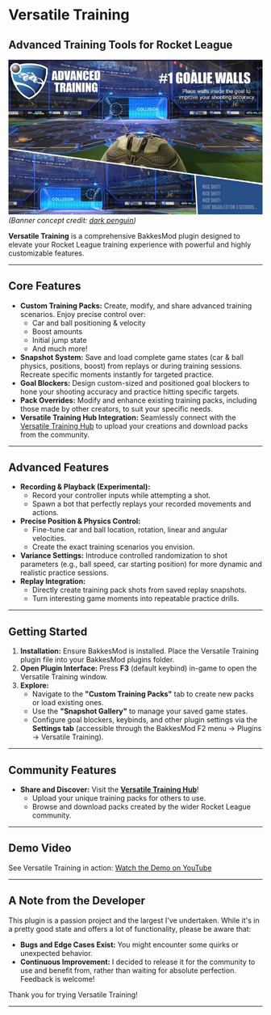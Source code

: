# Versatile Training
## Advanced Training Tools for Rocket League

![Versatile Training Banner](/assets/banner.png) 
*(Banner concept credit: [dark penguin](https://www.reddit.com/r/RocketLeague/comments/65w06v/things_i_would_love_to_see_in_custom_training/))*

**Versatile Training** is a comprehensive BakkesMod plugin designed to elevate your Rocket League training experience with powerful and highly customizable features.

---

## Core Features

*   **Custom Training Packs:** Create, modify, and share advanced training scenarios. Enjoy precise control over:
    *   Car and ball positioning & velocity
    *   Boost amounts
    *   Initial jump state
    *   And much more!
*   **Snapshot System:** Save and load complete game states (car & ball physics, positions, boost) from replays or during training sessions. Recreate specific moments instantly for targeted practice.
*   **Goal Blockers:** Design custom-sized and positioned goal blockers to hone your shooting accuracy and practice hitting specific targets.
*   **Pack Overrides:** Modify and enhance existing training packs, including those made by other creators, to suit your specific needs.
*   **Versatile Training Hub Integration:** Seamlessly connect with the [Versatile Training Hub](https://versatile-training-hub.vercel.app/) to upload your creations and download packs from the community.

---

## Advanced Features

*   **Recording & Playback (Experimental):**
    *   Record your controller inputs while attempting a shot.
    *   Spawn a bot that perfectly replays your recorded movements and actions.
*   **Precise Position & Physics Control:**
    *   Fine-tune car and ball location, rotation, linear and angular velocities.
    *   Create the exact training scenarios you envision.
*   **Variance Settings:** Introduce controlled randomization to shot parameters (e.g., ball speed, car starting position) for more dynamic and realistic practice sessions.
*   **Replay Integration:**
    *   Directly create training pack shots from saved replay snapshots.
    *   Turn interesting game moments into repeatable practice drills.

---

## Getting Started

1.  **Installation:** Ensure BakkesMod is installed. Place the Versatile Training plugin file into your BakkesMod plugins folder.
2.  **Open Plugin Interface:** Press **F3** (default keybind) in-game to open the Versatile Training window.
3.  **Explore:**
    *   Navigate to the **"Custom Training Packs"** tab to create new packs or load existing ones.
    *   Use the **"Snapshot Gallery"** to manage your saved game states.
    *   Configure goal blockers, keybinds, and other plugin settings via the **Settings tab** (accessible through the BakkesMod F2 menu -> Plugins -> Versatile Training).

---

## Community Features

*   **Share and Discover:** Visit the [**Versatile Training Hub**](https://versatile-training-hub.vercel.app/)!
    *   Upload your unique training packs for others to use.
    *   Browse and download packs created by the wider Rocket League community.

---

## Demo Video

See Versatile Training in action:
[Watch the Demo on YouTube](https://www.youtube.com/watch?v=9eDVzMzTQ7c)

---

## A Note from the Developer

This plugin is a passion project and the largest I've undertaken. While it's in a pretty good state and offers a lot of functionality, please be aware that:

*   **Bugs and Edge Cases Exist:** You might encounter some quirks or unexpected behavior.
*   **Continuous Improvement:** I decided to release it for the community to use and benefit from, rather than waiting for absolute perfection. Feedback is welcome!

Thank you for trying Versatile Training!

---